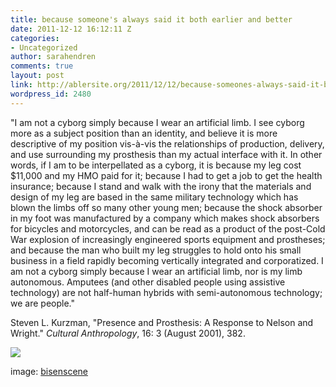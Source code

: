 ```yaml
---
title: because someone's always said it both earlier and better
date: 2011-12-12 16:12:11 Z
categories:
- Uncategorized
author: sarahendren
comments: true
layout: post
link: http://ablersite.org/2011/12/12/because-someones-always-said-it-both-earlier-and-better/
wordpress_id: 2480
---
```


"I am not a cyborg simply because I wear an artificial limb. I see cyborg more as a subject position than an identity, and believe it is more descriptive of my position vis-à-vis the relationships of production, delivery, and use surrounding my prosthesis than my actual interface with it. In other words, if I am to be interpellated as a cyborg, it is because my leg cost $11,000 and my HMO paid for it; because I had to get a job to get the health insurance; because I stand and walk with the irony that the materials and design of my leg are based in the same military technology which has blown the limbs off so many other young men; because the shock absorber in my foot was manufactured by a company which makes shock absorbers for bicycles and motorcycles, and can be read as a product of the post-Cold War explosion of increasingly engineered sports equipment and prostheses; and because the man who built my leg struggles to hold onto his small business in a field rapidly becoming vertically integrated and corporatized. I am not a cyborg simply because I wear an artificial limb, nor is my limb autonomous. Amputees (and other disabled people using assistive technology) are not half-human hybrids with semi-autonomous technology; we are people."

Steven L. Kurzman, "Presence and Prosthesis: A Response to Nelson and Wright." _Cultural Anthropology_, 16: 3 (August 2001), 382.

[![](http://ablersite.files.wordpress.com/2011/12/hereberobotall.jpg)](http://ablersite.files.wordpress.com/2011/12/hereberobotall.jpg)

image: [bisenscene](http://biseenscene.com/2010/04/14/cyborg-citizen/)
